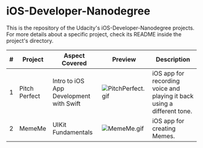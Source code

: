 # iOS-Developer-Nanodegree
This is the repository of the Udacity's iOS-Developer-Nanodegree projects.
For more details about a specific project, check its README inside the project's directory.

| # | Project         | Aspect Covered | Preview | Description |
| - | --------------- | -------------- | ------- | --------------- |
| 1 | Pitch Perfect   | Intro to iOS App Development with Swift | ![PitchPerfect.gif](PitchPerfect/Screenshots/preview.gif) | iOS app for recording voice and playing it back using a different tone. |
| 2 | MemeMe          | UIKit Fundamentals | ![MemeMe.gif](MemeMe/Screenshots/preview.gif) | iOS app for creating Memes. |
